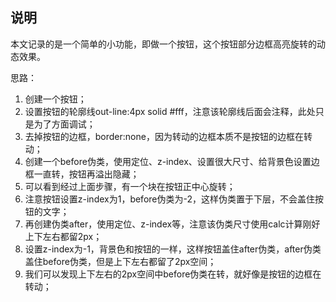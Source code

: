 ## 说明

本文记录的是一个简单的小功能，即做一个按钮，这个按钮部分边框高亮旋转的动态效果。

思路：
1. 创建一个按钮；
2. 设置按钮的轮廓线out-line:4px solid #fff，注意该轮廓线后面会注释，此处只是为了方面调试；
3. 去掉按钮的边框，border:none，因为转动的边框本质不是按钮的边框在转动；
4. 创建一个before伪类，使用定位、z-index、设置很大尺寸、给背景色设置边框一直转，按钮再溢出隐藏；
5. 可以看到经过上面步骤，有一个块在按钮正中心旋转；
6. 注意按钮设置z-index为1，before伪类为-2，这样伪类置于下层，不会盖住按钮的文字；
7. 再创建伪类after，使用定位、z-index等，注意该伪类尺寸使用calc计算刚好上下左右都留2px；
8. 设置z-index为-1，背景色和按钮的一样，这样按钮盖住after伪类，after伪类盖住before伪类，但是上下左右都留了2px空间；
9. 我们可以发现上下左右的2px空间中before伪类在转，就好像是按钮的边框在转动；

